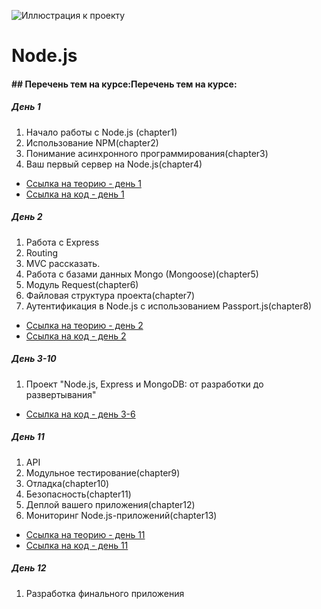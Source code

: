 ![Иллюстрация к проекту](https://raw.githubusercontent.com/NadyaHristuk/Node.js/master/nodehero.jpg)

# Node.js
#### ## Перечень тем на курсе:Перечень тем на курсе:
##### День 1
1. Начало работы с Node.js (chapter1)
2. Использование NPM(chapter2)
3. Понимание асинхронного программирования(chapter3)
4. Ваш первый сервер на Node.js(chapter4)
- [Ссылка на теорию - день 1](http://# "Ссылка на теорию - день 1")
- [Ссылка на код - день 1](http://# "Ссылка на код - день 1")

##### День 2
1. Работа с Express
2. Routing
1. MVC рассказать.
3. Работа с базами данных Mongo (Mongoose)(chapter5)
4. Модуль Request(chapter6)
5. Файловая структура проекта(chapter7)
6. Аутентификация в Node.js с использованием Passport.js(chapter8)
- [Ссылка на теорию - день 2](http://# "Ссылка на теорию - день 1")
- [Ссылка на код - день 2](http://# "Ссылка на код - день 1")

##### День 3-10
1. Проект "Node.js, Express и MongoDB: от разработки до развертывания"
- [Ссылка на код - день 3-6](http://# "Ссылка на код - день 3-6")

##### День 11
1. API
9. Модульное тестирование(chapter9)
10. Отладка(chapter10)
11. Безопасность(chapter11)
12. Деплой вашего приложения(chapter12)
13. Мониторинг Node.js-приложений(chapter13)
- [Ссылка на теорию - день 11](http://# "Ссылка на теорию - день 1")
- [Ссылка на код - день 11](http://# "Ссылка на код - день 1")

##### День 12
1. Разработка финального приложения
